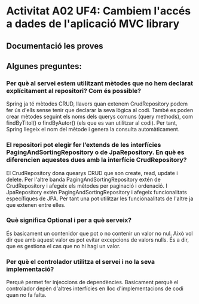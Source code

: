 # Activitat A02 UF4: Cambiem l'accés a dades de l'aplicació MVC library
## Documentació les proves

## Algunes preguntes:
### Per què al servei estem utilitzant mètodes que no hem declarat explícitament al repositori? Com és possible?
Spring ja té mètodes CRUD, llavors quan extenem CrudRepository podem fer ús d'ells sense tenir que declarar la seva lògica al codi.
També es poden crear mètodes seguint els noms dels querys comuns (query methods), com findByTitol() o findByAutor() (els que es van utilitzar al codi). Per tant,
Spring llegeix el nom del mètode i genera la consulta automàticament.

### El repositori pot elegir fer l’extends de les interfícies PagingAndSortingRepository o de JpaRepository. En què es diferencien aquestes dues amb la interfície CrudRepository?
El CrudRepository dona quearys CRUD que son create, read, update i delete. Per l'altre banda PagingAndSortingRepository extén de CrudRepository i afegeix els mètodes per paginació i ordenació.
I JpaRepository extén PagingAndSortingRepository i afegeix funcionalitats específiques de JPA. Per tant una pot utilitzar les funcionaalitats de l'altre ja que extenen entre elles.

### Què significa Optional<Classe> i per a què serveix?
És basicament un contenidor que pot o no contenir un valor no nul. Això vol dir que amb aquest valor es pot evitar excepcions de valors nulls. 
És a dir, que es gestiona el cas que no hi hagi un valor.

### Per què el controlador utilitza el servei i no la seva implementació? 
Perquè permet fer injeccions de dependències. Basicament perquè el controlador depèn d'altres interfícies en lloc d'implementacions de codi quan no fa falta.
